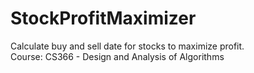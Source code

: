 # StockProfitMaximizer
Calculate buy and sell date for stocks to maximize profit.</br>
Course: CS366 - Design and Analysis of Algorithms
